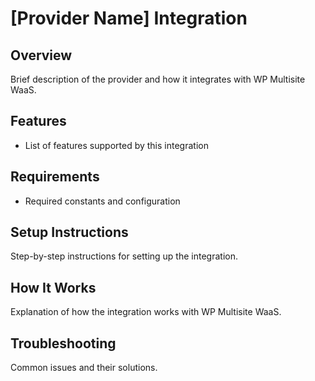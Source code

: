 # [Provider Name] Integration

## Overview
Brief description of the provider and how it integrates with WP Multisite WaaS.

## Features
- List of features supported by this integration

## Requirements
- Required constants and configuration

## Setup Instructions
Step-by-step instructions for setting up the integration.

## How It Works
Explanation of how the integration works with WP Multisite WaaS.

## Troubleshooting
Common issues and their solutions.
